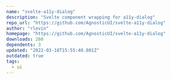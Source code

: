 ```yaml
---
name: "svelte-a11y-dialog"
description: "Svelte component wrapping for a11y-dialog"
repo_url: "https://github.com/AgnosticUI/svelte-a11y-dialog"
author: "rlevin"
homepage: "https://github.com/AgnosticUI/svelte-a11y-dialog"
downloads: 260
dependents: 3
updated: "2022-03-18T15:55:40.801Z"
outdated: true
tags: 
  - ui
---
```

